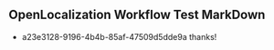 ## OpenLocalization Workflow Test MarkDown
* a23e3128-9196-4b4b-85af-47509d5dde9a thanks!

<!--HONumber=Jul16_HO4-->


